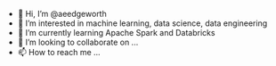 - 👋 Hi, I’m @aeedgeworth
- 👀 I’m interested in machine learning, data science, data engineering
- 🌱 I’m currently learning Apache Spark and Databricks
- 💞️ I’m looking to collaborate on ...
- 📫 How to reach me ...

<!---
aeedgeworth/aeedgeworth is a ✨ special ✨ repository because its `README.md` (this file) appears on your GitHub profile.
You can click the Preview link to take a look at your changes.
--->
